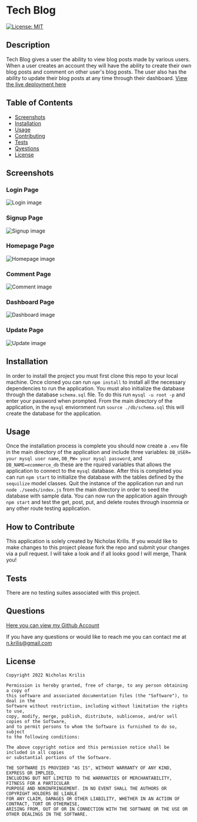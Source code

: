 # Tech Blog

  [![License: MIT](https://img.shields.io/badge/License-MIT-yellow.svg)](https://opensource.org/licenses/MIT)

  ## Description
  
  Tech Blog gives a user the ability to view blog posts made by various users. When a user creates an account they will have the ability to create their own blog posts and comment on other user's blog posts. The user also has the ability to update their blog posts at any time through their dashboard.
  [View the live deployment here](https://nkrilis-tech-blog.herokuapp.com/)
  
  ## Table of Contents
  
  - [Screenshots](#screenshots)
  - [Installation](#installation)
  - [Usage](#usage)
  - [Contributing](#how-to-contribute)
  - [Tests](#tests)
  - [Qyestions](#questions)
  - [License](#license)


## Screenshots

  ### Login Page
  ![Login image](./public/images/login.png)

  ### Signup Page
  ![Signup image](./public/images/signup.png)

  ### Homepage Page
  ![Homepage image](./public/images/homepage.png)

  ### Comment Page
  ![Comment image](./public/images/comment.png)

  ### Dashboard Page
  ![Dashboard image](./public/images/dashboard.png)

  ### Update Page
  ![Update image](./public/images/update.png)
  
  ## Installation
  In order to install the project you must first clone this repo to your local machine. Once cloned you can run `npm install` to install all the necessary dependencies to run the application. You must also initialize the database through the database `schema.sql` file. To do this run `mysql -u root -p` and enter your password when prompted. From the main directory of the application, in the `mysql` enviornment run `source ./db/schema.sql` this will create the database for the application.
  ## Usage
  Once the installation process is complete you should now create a `.env` file in the main directory of the application and include three variables: `DB_USER= your mysql user name`, `DB_PW= your mysql password`, and `DB_NAME=ecommerce_db` these are the rquired variables that allows the application to connect to the `mysql` database. After this is completed you can run `npm start` to initialize the database with the tables defined by the `sequilize` model classes. Quit the instance of the application run and run `node ./seeds/index.js` from the main directory in order to seed the database with sample data. You can now run the application again through `npm start` and test the get, post, put, and delete routes through insomnia or any other route testing application.
  ## How to Contribute
  This application is solely created by Nicholas Krilis. If you would like to make changes to this project please fork the repo and submit your changes via a pull request. I will take a look and if all looks good I will merge, Thank you!
  ## Tests
  There are no testing suites associated with this project.
  ## Questions
  [Here you can view my Github Account](https://github.com/nkrilis)

  If you have any questions or would like to reach me you can contact me at [n.krilis@gmail.com](mailto:n.krilis@gmail.com?subject=[GitHub]%20Source%20Han%20Sans)

  ## License

    Copyright 2022 Nicholas Krilis

    Permission is hereby granted, free of charge, to any person obtaining a copy of 
    this software and associated documentation files (the "Software"), to deal in the 
    Software without restriction, including without limitation the rights to use, 
    copy, modify, merge, publish, distribute, sublicense, and/or sell copies of the Software, 
    and to permit persons to whom the Software is furnished to do so, subject 
    to the following conditions:

    The above copyright notice and this permission notice shall be included in all copies 
    or substantial portions of the Software.

    THE SOFTWARE IS PROVIDED "AS IS", WITHOUT WARRANTY OF ANY KIND, EXPRESS OR IMPLIED, 
    INCLUDING BUT NOT LIMITED TO THE WARRANTIES OF MERCHANTABILITY, FITNESS FOR A PARTICULAR 
    PURPOSE AND NONINFRINGEMENT. IN NO EVENT SHALL THE AUTHORS OR COPYRIGHT HOLDERS BE LIABLE 
    FOR ANY CLAIM, DAMAGES OR OTHER LIABILITY, WHETHER IN AN ACTION OF CONTRACT, TORT OR OTHERWISE, 
    ARISING FROM, OUT OF OR IN CONNECTION WITH THE SOFTWARE OR THE USE OR OTHER DEALINGS IN THE SOFTWARE.
    
  

